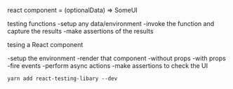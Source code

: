 react component  = (optionalData) => SomeUI

testing functions
-setup any data/environment
-invoke the function and capture the results
-make assertions of the results

tesing a React component

-setup the environment
-render that component
  -without props
  -with props
  -fire events
  -perform async actions
-make assertions to check the UI

`yarn add react-testing-libary --dev`